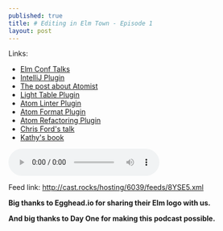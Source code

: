 ```yaml
---
published: true
title: # Editing in Elm Town - Episode 1
layout: post
---
```


Links:

- [Elm Conf Talks](https://www.youtube.com/channel/UCOpGiN9AkczVjlpGDaBwQrQ)
- [IntelliJ Plugin](https://plugins.jetbrains.com/plugin/8192)
- [The post about Atomist](https://medium.com/the-composition/software-that-writes-and-evolves-software-953578a6fc36#.s6540aoft)
- [Light Table Plugin](https://github.com/rundis/elm-light)
- [Atom Linter Plugin](https://atom.io/packages/linter-elm-make)
- [Atom Format Plugin](https://atom.io/packages/elm-format)
- [Atom Refactoring Plugin](https://atom.io/packages/elmjutsu)
- [Chris Ford's talk](https://www.youtube.com/watch?v=EK4qctJOMaU)
- [Kathy's book](http://seriouspony.com/badass-users-the-book/)

<audio controls>
    <source src="http://cast.rocks/hosting/6039/Editing-in-Elm-Town-Ep-1.mp3" type="audio/mpeg">
</audio>


Feed link: http://cast.rocks/hosting/6039/feeds/8YSE5.xml


**Big thanks to Egghead.io for sharing their Elm logo with us.**

**And big thanks to Day One for making this podcast possible.**
